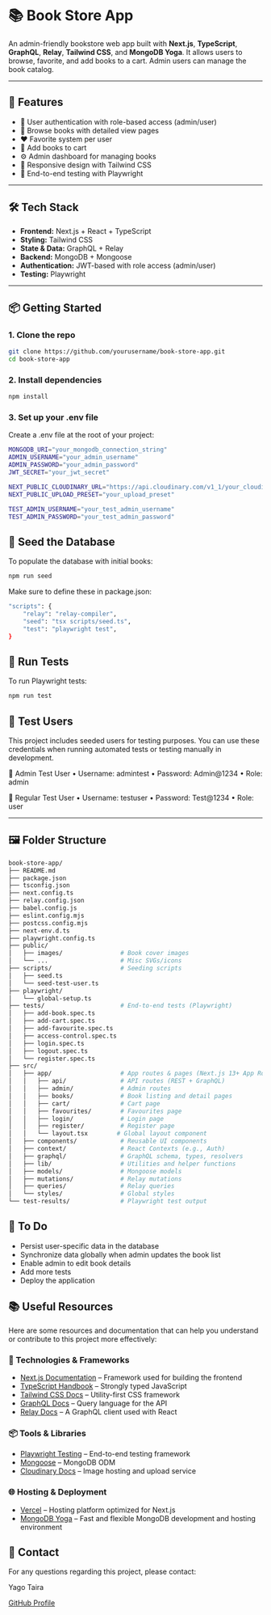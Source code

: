 # 📚 Book Store App

An admin-friendly bookstore web app built with **Next.js**, **TypeScript**, **GraphQL**, **Relay**, **Tailwind CSS**, and **MongoDB Yoga**. It allows users to browse, favorite, and add books to a cart. Admin users can manage the book catalog.

---

## 🚀 Features

- 🔐 User authentication with role-based access (admin/user)
- 📖 Browse books with detailed view pages
- ❤️ Favorite system per user
- 🛒 Add books to cart
- ⚙️ Admin dashboard for managing books
- 🌈 Responsive design with Tailwind CSS
- 🧪 End-to-end testing with Playwright

---

## 🛠️ Tech Stack

- **Frontend:** Next.js + React + TypeScript
- **Styling:** Tailwind CSS
- **State & Data:** GraphQL + Relay
- **Backend:** MongoDB + Mongoose
- **Authentication:** JWT-based with role access (admin/user)
- **Testing:** Playwright

---

## 📦 Getting Started

### 1. Clone the repo

```bash
git clone https://github.com/yourusername/book-store-app.git
cd book-store-app
```

### 2. Install dependencies

```bash
npm install
```

### 3. Set up your .env file

Create a .env file at the root of your project:

```bash
MONGODB_URI="your_mongodb_connection_string"
ADMIN_USERNAME="your_admin_username"
ADMIN_PASSWORD="your_admin_password"
JWT_SECRET="your_jwt_secret"

NEXT_PUBLIC_CLOUDINARY_URL="https://api.cloudinary.com/v1_1/your_cloudinary_cloud_name/image/upload"
NEXT_PUBLIC_UPLOAD_PRESET="your_upload_preset"

TEST_ADMIN_USERNAME="your_test_admin_username"
TEST_ADMIN_PASSWORD="your_test_admin_password"
```

## 🌱 Seed the Database

To populate the database with initial books:

```bash
npm run seed
```

Make sure to define these in package.json:

```bash
"scripts": {
    "relay": "relay-compiler",
    "seed": "tsx scripts/seed.ts",
    "test": "playwright test",
}
```

## 🧪 Run Tests

To run Playwright tests:

```bash
npm run test
```

## 🧪 Test Users

This project includes seeded users for testing purposes. You can use these credentials when running automated tests or testing manually in development.

🔐 Admin Test User
• Username: admintest
• Password: Admin@1234
• Role: admin

🙋 Regular Test User
• Username: testuser
• Password: Test@1234
• Role: user

---

## 🖼 Folder Structure

```bash
book-store-app/
├── README.md
├── package.json
├── tsconfig.json
├── next.config.ts
├── relay.config.json
├── babel.config.js
├── eslint.config.mjs
├── postcss.config.mjs
├── next-env.d.ts
├── playwright.config.ts
├── public/
│   ├── images/                # Book cover images
│   └── ...                    # Misc SVGs/icons
├── scripts/                   # Seeding scripts
│   ├── seed.ts
│   └── seed-test-user.ts
├── playwright/
│   └── global-setup.ts
├── tests/                     # End-to-end tests (Playwright)
│   ├── add-book.spec.ts
│   ├── add-cart.spec.ts
│   ├── add-favourite.spec.ts
│   ├── access-control.spec.ts
│   ├── login.spec.ts
│   ├── logout.spec.ts
│   └── register.spec.ts
├── src/
│   ├── app/                   # App routes & pages (Next.js 13+ App Router)
│   │   ├── api/               # API routes (REST + GraphQL)
│   │   ├── admin/             # Admin routes
│   │   ├── books/             # Book listing and detail pages
│   │   ├── cart/              # Cart page
│   │   ├── favourites/        # Favourites page
│   │   ├── login/             # Login page
│   │   ├── register/          # Register page
│   │   └── layout.tsx        # Global layout component
│   ├── components/            # Reusable UI components
│   ├── context/               # React Contexts (e.g., Auth)
│   ├── graphql/               # GraphQL schema, types, resolvers
│   ├── lib/                   # Utilities and helper functions
│   ├── models/                # Mongoose models
│   ├── mutations/             # Relay mutations
│   ├── queries/               # Relay queries
│   └── styles/                # Global styles
└── test-results/              # Playwright test output
```

## 📌 To Do

- Persist user-specific data in the database
- Synchronize data globally when admin updates the book list
- Enable admin to edit book details
- Add more tests
- Deploy the application

## 📚 Useful Resources

Here are some resources and documentation that can help you understand or contribute to this project more effectively:

### 🔧 Technologies & Frameworks

- [Next.js Documentation](https://nextjs.org/docs) – Framework used for building the frontend
- [TypeScript Handbook](https://www.typescriptlang.org/docs/) – Strongly typed JavaScript
- [Tailwind CSS Docs](https://tailwindcss.com/docs) – Utility-first CSS framework
- [GraphQL Docs](https://graphql.org/learn/) – Query language for the API
- [Relay Docs](https://relay.dev/docs/) – A GraphQL client used with React

### 📦 Tools & Libraries

- [Playwright Testing](https://playwright.dev/docs/intro) – End-to-end testing framework
- [Mongoose](https://mongoosejs.com/docs/index.html) – MongoDB ODM
- [Cloudinary Docs](https://cloudinary.com/documentation) – Image hosting and upload service

### 🌐 Hosting & Deployment

- [Vercel](https://vercel.com/docs) – Hosting platform optimized for Next.js
- [MongoDB Yoga](https://www.mongodb.com/yoga) – Fast and flexible MongoDB development and hosting environment

## 📩 Contact

For any questions regarding this project, please contact:

Yago Taira

[GitHub Profile](https://github.com/YagoTaira)
